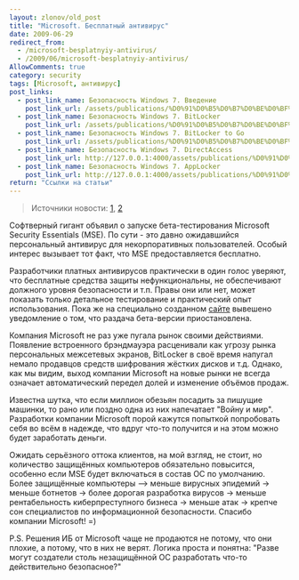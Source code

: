 ```yaml
---
layout: zlonov/old_post
title: "Microsoft. Бесплатный антивирус"
date: 2009-06-29
redirect_from:
  - /microsoft-besplatnyiy-antivirus/
  - /2009/06/microsoft-besplatnyiy-antivirus/
AllowComments: true
category: security
tags: [Microsoft, антивирус]
post_links:
  - post_link_name: Безопасность Windows 7. Введение
    post_link_url: /assets/publications/%D0%91%D0%B5%D0%B7%D0%BE%D0%BF%D0%B0%D1%81%D0%BD%D0%BE%D1%81%D1%82%D1%8C%20Windows%207.%20%D0%92%D0%B2%D0%B5%D0%B4%D0%B5%D0%BD%D0%B8%D0%B5
  - post_link_name: Безопасность Windows 7. BitLocker
    post_link_url: /assets/publications/%D0%91%D0%B5%D0%B7%D0%BE%D0%BF%D0%B0%D1%81%D0%BD%D0%BE%D1%81%D1%82%D1%8C%20Windows%207.%20BitLocker
  - post_link_name: Безопасность Windows 7. BitLocker to Go
    post_link_url: /assets/publications/%D0%91%D0%B5%D0%B7%D0%BE%D0%BF%D0%B0%D1%81%D0%BD%D0%BE%D1%81%D1%82%D1%8C%20Windows%207.%20BitLocker%20to%20Go
  - post_link_name: Безопасность Windows 7. DirectAccess
    post_link_url: http://127.0.0.1:4000/assets/publications/%D0%91%D0%B5%D0%B7%D0%BE%D0%BF%D0%B0%D1%81%D0%BD%D0%BE%D1%81%D1%82%D1%8C%20Windows%207.%20DirectAccess
  - post_link_name: Безопасность Windows 7. AppLocker
    post_link_url: http://127.0.0.1:4000/assets/publications/%D0%91%D0%B5%D0%B7%D0%BE%D0%BF%D0%B0%D1%81%D0%BD%D0%BE%D1%81%D1%82%D1%8C%20Windows%207.%20AppLocker
return: "Ссылки на статьи"
---
```

> Источники новости: [1](http://www.pcweek.ru/themes/detail.php?ID=119473), [2](http://soft.mail.ru/pressrl_page.php?id=34254)

Софтверный гигант объявил о запуске бета-тестирования Microsoft Security Essentials (MSE). По сути - это давно ожидавшийся персональный антивирус для некорпоративных пользователей. Особый интерес вызывает тот факт, что MSE предоставляется бесплатно.

Разработчики платных антивирусов практически в один голос уверяют, что бесплатные средства защиты нефункциональны, не обеспечивают должного уровня безопасности и т.п. Правы они или нет, может показать только детальное тестирование и практический опыт использования. Пока же на специально созданном [сайте](http://www.microsoft.com/security_essentials/) вывешено уведомление о том, что раздача бета-версии приостановлена.

Компания Microsoft не раз уже пугала рынок своими действиями. Появление встроенного брэндмауэра расценивали как угрозу рынка персональных межсетевых экранов, BitLocker в своё время напугал немало продавцов средств шифрования жёстких дисков и т.д. Однако, как мы видим, выход компании Microsoft на новые рынки не всегда означает автоматический передел долей и изменение объёмов продаж.

Известна шутка, что если миллион обезьян посадить за пишущие машинки, то рано или поздно одна из них напечатает "Войну и мир". Разработки компании Microsoft порой кажутся попыткой попробовать себя во всём в надежде, что вдруг что-то получится и на этом можно будет заработать деньги.

Ожидать серьёзного оттока клиентов, на мой взгляд, не стоит, но количество защищённых компьютеров обязательно повысится, особенно если MSE будет включаться в состав ОС по умолчанию. Более защищённые компьютеры --> меньше вирусных эпидемий -> меньше ботнетов -> более дорогая разработка вирусов -> меньше рентабельность киберпреступного бизнеса -> меньше атак -> крепче сон специалистов по информационной безопасности. Спасибо компании Microsoft! =)

P.S. Решения ИБ от Microsoft чаще не продаются не потому, что они плохие, а потому, что в них не верят. Логика проста и понятна: "Разве могут создатели столь незащищённой ОС разработать что-то действительно безопасное?"
